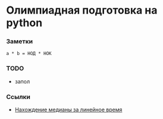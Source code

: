 # Олимпиадная подготовка на python

### Заметки
```
a * b = НОД * НОК
```

### TODO
- запол

### Ссылки
- [Нахождение медианы за линейное время](https://habr.com/ru/post/346930/)